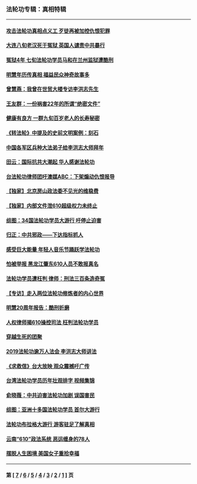 ### 法轮功专辑：真相特辑
---
#### [攻击法轮功真相点义工 歹徒再被加控仇恨犯罪](../../pages/nf4389/n13601019.md?05170430) 
#### [大连八旬老汉死于冤狱 英国人谴责中共暴行](../../pages/nf4389/n13480118.md?05170430) 
#### [冤狱4年 七旬法轮功学员马和在兰州监狱遭酷刑](../../pages/nf4389/n13304688.md?05170430) 
#### [明慧年历传真相 福益民众神奇故事多](../../pages/nf4389/n13294545.md?05170430) 
#### [曾慧燕：我曾在世贸大楼专访李洪志先生](../../pages/nf4389/n12898729.md?05170430) 
#### [王友群：一份祸害22年的所谓“绝密文件”](../../pages/nf4389/n12871750.md?05170430) 
#### [健康有良方 一群九旬百岁老人的长寿秘密](../../pages/nf4389/n12847475.md?05170430) 
#### [《转法轮》中提及的史前文明案例：刻石](../../pages/nf4389/n12758577.md?05170430) 
#### [中国各军区兵种大法弟子给李洪志大师拜年](../../pages/nf4389/n12750047.md?05170430) 
#### [田云：国际抗共大潮起 华人感谢法轮功](../../pages/nf4389/n12357708.md?05170430) 
#### [台法轮功律师团吁澳媒ABC：下架煽动仇恨报导](../../pages/nf4389/n12279917.md?05170430) 
#### [【独家】北京房山政法委不见光的维稳费](../../pages/nf4389/n12031979.md?05170430) 
#### [【独家】内部文件泄610超级权力未终止](../../pages/nf4389/n12023895.md?05170430) 
#### [组图：34国法轮功学员大游行 吁停止迫害](../../pages/nf4389/n11492658.md?05170430) 
#### [归正：中共邪政——下达指标抓人](../../pages/nf4389/n11474770.md?05170430) 
#### [感受巨大能量 年轻人音乐节踊跃学法轮功](../../pages/nf4389/n11441981.md?05170430) 
#### [怕被举报 黑龙江肇东610人员不敢报真名](../../pages/nf4389/n11436499.md?05170430) 
#### [法轮功学员遭枉判 律师：刑法三百条造奇冤](../../pages/nf4389/n11433943.md?05170430) 
#### [【专访】走入两位法轮功修炼者的内心世界](../../pages/nf4389/n11415623.md?05170430) 
#### [明慧20周年报告：酷刑折磨](../../pages/nf4389/n11387954.md?05170430) 
#### [人权律师揭610操控司法 枉判法轮功学员](../../pages/nf4389/n11313370.md?05170430) 
#### [穿越生死的团聚](../../pages/nf4389/n11258922.md?05170430) 
#### [2019法轮功逾万人法会 李洪志大师讲法](../../pages/nf4389/n11265303.md?05170430) 
#### [《求救信》台大放映 观众震撼吁广传](../../pages/nf4389/n10922251.md?05170430) 
#### [台湾法轮功学员历年壮观排字 视频集锦](../../pages/nf4389/n10878789.md?05170430) 
#### [俞晓薇：中共迫害法轮功加剧 误国害民](../../pages/nf4389/n10859260.md?05170430) 
#### [组图：亚洲十多国法轮功学员 首尔大游行](../../pages/nf4389/n10781149.md?05170430) 
#### [法轮功布拉格大游行 游客驻足了解真相](../../pages/nf4389/n10749360.md?05170430) 
#### [云南“610”政法系统 恶运缠身的78人](../../pages/nf4389/n10747534.md?05170430) 
#### [摆脱人生困境 美国女子重拾幸福](../../pages/nf4389/n10688678.md?05170430) 

---
#### 第 [ [7](./7.md?05170430) / [6](./6.md?05170430) / [5](./5.md?05170430) / [4](./4.md?05170430) / [3](./3.md?05170430) / [2](./2.md?05170430) / [1](./1.md?05170430) ] 页

